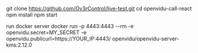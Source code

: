 git clone https://github.com/Ov3rControl/live-test.git
cd openvidu-call-react
npm install
npm start

run docker server
docker run -p 4443:4443 --rm -e openvidu.secret=MY_SECRET -e openvidu.publicurl=https://YOUR_IP:4443/ openvidu/openvidu-server-kms:2.12.0
